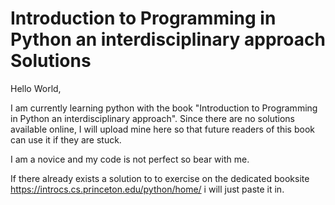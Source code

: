 # Introduction to Programming in Python an interdisciplinary approach Solutions
Hello World,

I am currently learning python with the book "Introduction to Programming in Python an interdisciplinary approach".
Since there are no solutions available online, I will upload mine here so that future readers of this book can use it if they are stuck.

I am a novice and my code is not perfect so bear with me.

If there already exists a solution to to exercise on the dedicated booksite https://introcs.cs.princeton.edu/python/home/ i will just paste it in.

